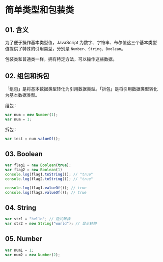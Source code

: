 # 简单类型和包装类

## 01. 含义
为了便于操作基本类型值，JavaScript 为数字、字符串、布尔值这三个基本类型值提供了特殊的引用类型，分别是 `Number`、`String`、`Boolean`。

包装类和普通类一样，拥有特定方法，可以操作这些数据。

## 02. 组包和拆包
「组包」是将基本数据类型转化为引用数据类型。「拆包」是将引用数据类型转化为基本数据类型。

组包：
```js
var num = new Number(1);
var num = 1;
```

拆包：
```js
var test = num.valueOf();
```

## 03. Boolean
```js
var flag1 = new Boolean(true);
var flag2 = new Boolean(1)
console.log(flag1.toString()); // "true"
console.log(flag2.toString()); // "true"
```

```js
console.log(flag1.valueOf()); // true
console.log(flag2.valueOf()); // true
```

## 04. String
```js
var str1 = "hello"; // 隐式转换
var str2 = new String("world"); // 显示转换
```

## 05. Number
```js
var num1 = 1;
var num2 = new Number(2);
```
